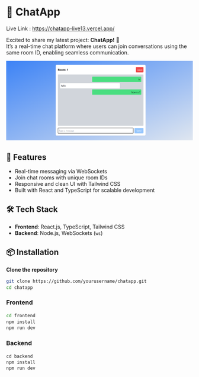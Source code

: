# 💬 ChatApp
Live Link : https://chatapp-live13.vercel.app/

Excited to share my latest project: **ChatApp!** 🎉  
It’s a real-time chat platform where users can join conversations using the same room ID, enabling seamless communication.

![Chatapp Screenshot](./chatapp.png)

## 🚀 Features

- Real-time messaging via WebSockets
- Join chat rooms with unique room IDs
- Responsive and clean UI with Tailwind CSS
- Built with React and TypeScript for scalable development

## 🛠️ Tech Stack

- **Frontend**: React.js, TypeScript, Tailwind CSS
- **Backend**: Node.js, WebSockets (`ws`)

## 📦 Installation

 **Clone the repository**
   ```bash
   git clone https://github.com/yourusername/chatapp.git
   cd chatapp
   ```

### Frontend

```bash
cd frontend
npm install
npm run dev
```

### Backend

```
cd backend
npm install
npm run dev
```

